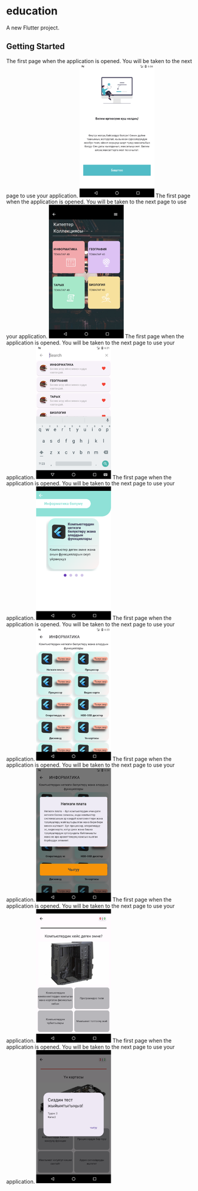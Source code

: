 # education

A new Flutter project.

## Getting Started

The first page when the application is opened. You will be taken to the next page to use your application.
<img src="https://github.com/adilbek-hub/FLUTTER2023/blob/main/education/assets/readme_images/Screenshot_1705059675.png?raw=true" alt="J" width="200"/>
The first page when the application is opened. You will be taken to the next page to use your application.
<img src="https://github.com/adilbek-hub/FLUTTER2023/blob/main/education/assets/readme_images/Screenshot_1705060665.png?raw=true" alt="J" width="200"/>
The first page when the application is opened. You will be taken to the next page to use your application.
<img src="https://github.com/adilbek-hub/FLUTTER2023/blob/main/education/assets/readme_images/Screenshot_1705060741.png?raw=true" alt="J" width="200"/>
The first page when the application is opened. You will be taken to the next page to use your application.
<img src="https://github.com/adilbek-hub/FLUTTER2023/blob/main/education/assets/readme_images/Screenshot_1705060791.png?raw=true" alt="J" width="200"/>
The first page when the application is opened. You will be taken to the next page to use your application.
<img src="https://github.com/adilbek-hub/FLUTTER2023/blob/main/education/assets/readme_images/Screenshot_1705060861.png?raw=true" alt="J" width="200"/>
The first page when the application is opened. You will be taken to the next page to use your application.
<img src="https://github.com/adilbek-hub/FLUTTER2023/blob/main/education/assets/readme_images/Screenshot_1705060917.png?raw=true" alt="J" width="200"/>
The first page when the application is opened. You will be taken to the next page to use your application.
<img src="https://github.com/adilbek-hub/FLUTTER2023/blob/main/education/assets/readme_images/Screenshot_1705061026.png?raw=true" alt="J" width="200"/>
The first page when the application is opened. You will be taken to the next page to use your application.
<img src="https://github.com/adilbek-hub/FLUTTER2023/blob/main/education/assets/readme_images/Screenshot_1705061065.png?raw=true" alt="J" width="200"/>